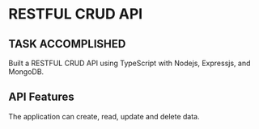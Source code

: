 # RESTFUL CRUD API
## TASK ACCOMPLISHED
Built a RESTFUL CRUD API using TypeScript with Nodejs, Expressjs, and MongoDB.

  ## API Features
  The application can create, read, update and delete data.

